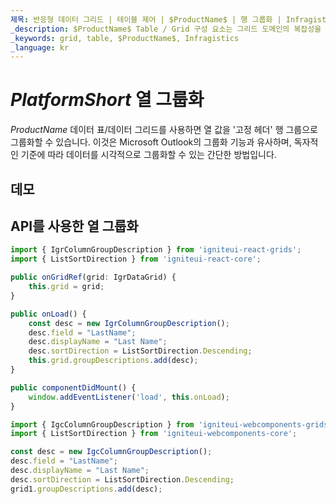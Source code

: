 ```yaml
---
제목: 반응형 데이터 그리드 | 테이블 제어 | $ProductName$ | 행 그룹화 | Infragistics
_description: $ProductName$ Table / Grid 구성 요소는 그리드 도메인의 복잡성을 관리 가능한 API로 단순화하여 사용자가 데이터 컬렉션을 바인딩 할 수 있도록합니다.
_keywords: grid, table, $ProductName$, Infragistics
_language: kr
---
```


# $PlatformShort$ 열 그룹화

$ProductName$ 데이터 표/데이터 그리드를 사용하면 열 값을 '고정 헤더' 행 그룹으로 그룹화할 수 있습니다.  이것은 Microsoft Outlook의 그룹화 기능과 유사하며, 독자적인 기준에 따라 데이터를 시각적으로 그룹화할 수 있는 간단한 방법입니다.

## 데모


<code-view style="height: 600px" 
           data-demos-base-url="{environment:demosBaseUrl}" 
           iframe-src="{environment:demosBaseUrl}/grids/data-grid-row-grouping" >
</code-view>

<sample-button src="grids/data-grid/row-grouping"></sample-button>

<div class="divider--half"></div>

## API를 사용한 열 그룹화

```ts
import { IgrColumnGroupDescription } from 'igniteui-react-grids';
import { ListSortDirection } from 'igniteui-react-core';
```

```ts
public onGridRef(grid: IgrDataGrid) {
    this.grid = grid;
}

public onLoad() {
    const desc = new IgrColumnGroupDescription();
    desc.field = "LastName";
    desc.displayName = "Last Name";
    desc.sortDirection = ListSortDirection.Descending;
    this.grid.groupDescriptions.add(desc);
}

public componentDidMount() {
    window.addEventListener('load', this.onLoad);
}
```

```ts
import { IgcColumnGroupDescription } from 'igniteui-webcomponents-grids';
import { ListSortDirection } from 'igniteui-webcomponents-core';

const desc = new IgcColumnGroupDescription();
desc.field = "LastName";
desc.displayName = "Last Name";
desc.sortDirection = ListSortDirection.Descending;
grid1.groupDescriptions.add(desc);

```
